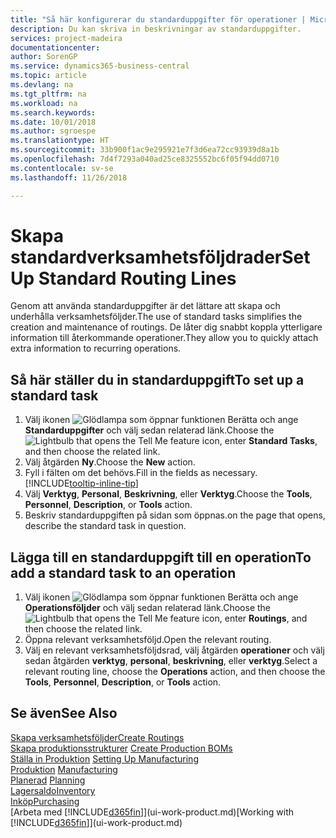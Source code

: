 ```yaml
---
title: "Så här konfigurerar du standarduppgifter för operationer | Microsoft Docs"
description: Du kan skriva in beskrivningar av standarduppgifter.
services: project-madeira
documentationcenter: 
author: SorenGP
ms.service: dynamics365-business-central
ms.topic: article
ms.devlang: na
ms.tgt_pltfrm: na
ms.workload: na
ms.search.keywords: 
ms.date: 10/01/2018
ms.author: sgroespe
ms.translationtype: HT
ms.sourcegitcommit: 33b900f1ac9e295921e7f3d6ea72cc93939d8a1b
ms.openlocfilehash: 7d4f7293a040ad25ce8325552bc6f05f94dd0710
ms.contentlocale: sv-se
ms.lasthandoff: 11/26/2018

---
```

# <a name="set-up-standard-routing-lines"></a><span data-ttu-id="67a5c-103">Skapa standardverksamhetsföljdrader</span><span class="sxs-lookup"><span data-stu-id="67a5c-103">Set Up Standard Routing Lines</span></span>
<span data-ttu-id="67a5c-104">Genom att använda standarduppgifter är det lättare att skapa och underhålla verksamhetsföljder.</span><span class="sxs-lookup"><span data-stu-id="67a5c-104">The use of standard tasks simplifies the creation and maintenance of routings.</span></span> <span data-ttu-id="67a5c-105">De låter dig snabbt koppla ytterligare information till återkommande operationer.</span><span class="sxs-lookup"><span data-stu-id="67a5c-105">They allow you to quickly attach extra information to recurring operations.</span></span>

## <a name="to-set-up-a-standard-task"></a><span data-ttu-id="67a5c-106">Så här ställer du in standarduppgift</span><span class="sxs-lookup"><span data-stu-id="67a5c-106">To set up a standard task</span></span>
1. <span data-ttu-id="67a5c-107">Välj ikonen ![Glödlampa som öppnar funktionen Berätta](media/ui-search/search_small.png "Berätta vad du vill göra") och ange **Standarduppgifter** och välj sedan relaterad länk.</span><span class="sxs-lookup"><span data-stu-id="67a5c-107">Choose the ![Lightbulb that opens the Tell Me feature](media/ui-search/search_small.png "Tell me what you want to do") icon, enter **Standard Tasks**, and then choose the related link.</span></span>
2. <span data-ttu-id="67a5c-108">Välj åtgärden **Ny**.</span><span class="sxs-lookup"><span data-stu-id="67a5c-108">Choose the **New** action.</span></span>
3. <span data-ttu-id="67a5c-109">Fyll i fälten om det behövs.</span><span class="sxs-lookup"><span data-stu-id="67a5c-109">Fill in the fields as necessary.</span></span> [!INCLUDE[tooltip-inline-tip](includes/tooltip-inline-tip_md.md)]
4. <span data-ttu-id="67a5c-110">Välj **Verktyg**, **Personal**, **Beskrivning**, eller **Verktyg**.</span><span class="sxs-lookup"><span data-stu-id="67a5c-110">Choose the **Tools**, **Personnel**, **Description**, or **Tools** action.</span></span>
5. <span data-ttu-id="67a5c-111">Beskriv standarduppgiften på sidan som öppnas.</span><span class="sxs-lookup"><span data-stu-id="67a5c-111">on the page that opens, describe the standard task in question.</span></span>

## <a name="to-add-a-standard-task-to-an-operation"></a><span data-ttu-id="67a5c-112">Lägga till en standarduppgift till en operation</span><span class="sxs-lookup"><span data-stu-id="67a5c-112">To add a standard task to an operation</span></span>
1. <span data-ttu-id="67a5c-113">Välj ikonen ![Glödlampa som öppnar funktionen Berätta](media/ui-search/search_small.png "Berätta vad du vill göra") och ange **Operationsföljder** och välj sedan relaterad länk.</span><span class="sxs-lookup"><span data-stu-id="67a5c-113">Choose the ![Lightbulb that opens the Tell Me feature](media/ui-search/search_small.png "Tell me what you want to do") icon, enter **Routings**, and then choose the related link.</span></span>
2. <span data-ttu-id="67a5c-114">Öppna relevant verksamhetsföljd.</span><span class="sxs-lookup"><span data-stu-id="67a5c-114">Open the relevant routing.</span></span>
3. <span data-ttu-id="67a5c-115">Välj en relevant verksamhetsföljdsrad, välj åtgärden **operationer** och välj sedan åtgärden **verktyg**, **personal**, **beskrivning**, eller **verktyg**.</span><span class="sxs-lookup"><span data-stu-id="67a5c-115">Select a relevant routing line, choose the **Operations** action, and then choose the **Tools**, **Personnel**, **Description**, or **Tools** action.</span></span>

## <a name="see-also"></a><span data-ttu-id="67a5c-116">Se även</span><span class="sxs-lookup"><span data-stu-id="67a5c-116">See Also</span></span>  
[<span data-ttu-id="67a5c-117">Skapa verksamhetsföljder</span><span class="sxs-lookup"><span data-stu-id="67a5c-117">Create Routings</span></span>](production-how-to-create-routings.md)  
<span data-ttu-id="67a5c-118">[Skapa produktionsstrukturer](production-how-to-create-production-boms.md)   </span><span class="sxs-lookup"><span data-stu-id="67a5c-118">[Create Production BOMs](production-how-to-create-production-boms.md)   </span></span>  
<span data-ttu-id="67a5c-119">[Ställa in Produktion](production-configure-production-processes.md) </span><span class="sxs-lookup"><span data-stu-id="67a5c-119">[Setting Up Manufacturing](production-configure-production-processes.md) </span></span>  
<span data-ttu-id="67a5c-120">[Produktion](production-manage-manufacturing.md)  </span><span class="sxs-lookup"><span data-stu-id="67a5c-120">[Manufacturing](production-manage-manufacturing.md)  </span></span>  
<span data-ttu-id="67a5c-121">[Planerad](production-planning.md) </span><span class="sxs-lookup"><span data-stu-id="67a5c-121">[Planning](production-planning.md) </span></span>  
[<span data-ttu-id="67a5c-122">Lagersaldo</span><span class="sxs-lookup"><span data-stu-id="67a5c-122">Inventory</span></span>](inventory-manage-inventory.md)  
[<span data-ttu-id="67a5c-123">Inköp</span><span class="sxs-lookup"><span data-stu-id="67a5c-123">Purchasing</span></span>](purchasing-manage-purchasing.md)  
<span data-ttu-id="67a5c-124">[Arbeta med [!INCLUDE[d365fin](includes/d365fin_md.md)]](ui-work-product.md)</span><span class="sxs-lookup"><span data-stu-id="67a5c-124">[Working with [!INCLUDE[d365fin](includes/d365fin_md.md)]](ui-work-product.md)</span></span>  

